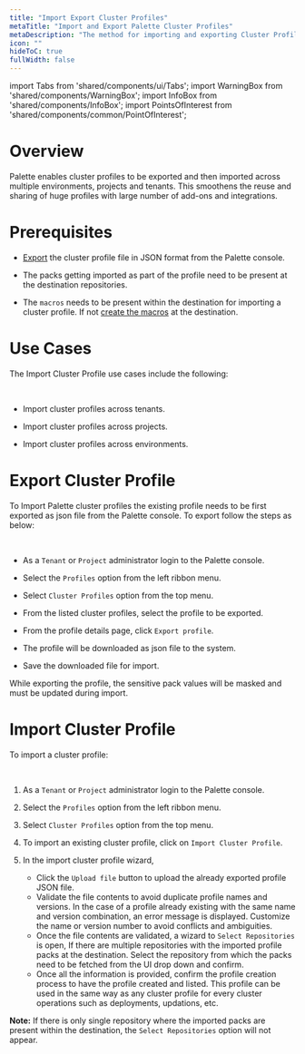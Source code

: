```yaml
---
title: "Import Export Cluster Profiles"
metaTitle: "Import and Export Palette Cluster Profiles"
metaDescription: "The method for importing and exporting Cluster Profile on Spectro Cloud"
icon: ""
hideToC: true
fullWidth: false
---
```


import Tabs from 'shared/components/ui/Tabs';
import WarningBox from 'shared/components/WarningBox';
import InfoBox from 'shared/components/InfoBox';
import PointsOfInterest from 'shared/components/common/PointOfInterest';


# Overview
Palette enables cluster profiles to be exported and then imported across multiple environments, projects and tenants. This smoothens the reuse and sharing of huge profiles with large number of add-ons and integrations. 

# Prerequisites

* [Export](/cluster-profiles/cluster-profile-import-export#exportclusterprofile) the cluster profile file in JSON format from the Palette console.


* The packs getting imported as part of the profile need to be present at the destination repositories.


* The `macros` needs to be present within the destination for importing a cluster profile. If not [create the macros](/clusters/cluster-management/macros#createyourmacro) at the destination.

# Use Cases


The Import Cluster Profile use cases include the following:

<br />

* Import cluster profiles across tenants.


* Import cluster profiles across projects.


* Import cluster profiles across environments.

# Export Cluster Profile

To Import Palette cluster profiles the existing profile needs to be first exported as json file from the Palette console. To export follow the steps as below:

<br />

* As a `Tenant` or `Project` administrator login to the Palette console. 


* Select the `Profiles` option from the left ribbon menu.


* Select `Cluster Profiles` option from the top menu.


* From the listed cluster profiles, select the profile to be exported.


* From the profile details page, click `Export profile`.


* The profile will be downloaded as json file to the system.


* Save the downloaded file for import.

<InfoBox>
While exporting the profile, the sensitive pack values will be masked and must be updated during import.
</InfoBox>

# Import Cluster Profile


To import a cluster profile:

<br />

1. As a `Tenant` or `Project`  administrator login to the Palette console. 


2. Select the `Profiles` option from the left ribbon menu.


3. Select `Cluster Profiles` option from the top menu.


4. To import an existing cluster profile, click on `Import Cluster Profile`.


5. In the import cluster profile wizard, 
   * Click the `Upload file` button to upload the already exported profile JSON file.
   * Validate the file contents to avoid duplicate profile names and versions. In the case of a profile already existing with the same name and version combination, an error message is displayed. Customize the name or version number to avoid conflicts and ambiguities. 
   * Once the file contents are validated, a wizard to `Select Repositories` is open, If there are multiple repositories  with the imported profile packs at the destination. Select the repository from which the packs need to be fetched from the UI drop down and confirm. 
   * Once all the information is provided, confirm the profile creation process to have the profile created and listed. This profile can be used in the same way as any cluster profile for every cluster  operations such as deployments, updations, etc.

**Note:** If there is only single repository where the imported packs are present within the destination, the `Select Repositories` option will not appear. 

<br />
<br />
